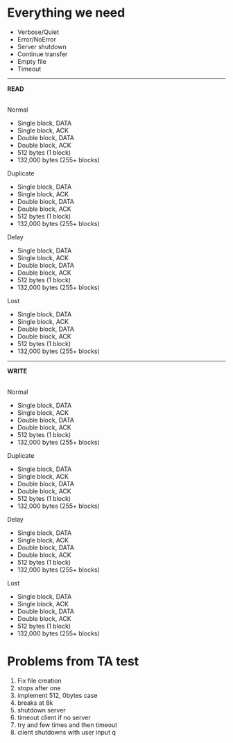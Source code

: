 # Everything we need

* Verbose/Quiet
* Error/NoError
* Server shutdown
* Continue transfer
* Empty file
* Timeout

<hr>

<b> READ </b><br><br>

Normal <br>
* Single block, DATA
* Single block, ACK
* Double block, DATA
* Double block, ACK
* 512 bytes (1 block)
* 132,000 bytes (255+ blocks)

Duplicate <br>
* Single block, DATA
* Single block, ACK
* Double block, DATA
* Double block, ACK
* 512 bytes (1 block)
* 132,000 bytes (255+ blocks)

Delay <br>
* Single block, DATA
* Single block, ACK
* Double block, DATA
* Double block, ACK
* 512 bytes (1 block)
* 132,000 bytes (255+ blocks)

Lost <br>
* Single block, DATA
* Single block, ACK
* Double block, DATA
* Double block, ACK
* 512 bytes (1 block)
* 132,000 bytes (255+ blocks)

<hr>

<b> WRITE </b><br><br>

Normal <br>
* Single block, DATA
* Single block, ACK
* Double block, DATA
* Double block, ACK
* 512 bytes (1 block)
* 132,000 bytes (255+ blocks)

Duplicate <br>
* Single block, DATA
* Single block, ACK
* Double block, DATA
* Double block, ACK
* 512 bytes (1 block)
* 132,000 bytes (255+ blocks)

Delay <br>
* Single block, DATA
* Single block, ACK
* Double block, DATA
* Double block, ACK
* 512 bytes (1 block)
* 132,000 bytes (255+ blocks)

Lost <br>
* Single block, DATA
* Single block, ACK
* Double block, DATA
* Double block, ACK
* 512 bytes (1 block)
* 132,000 bytes (255+ blocks)

# Problems from TA test

1. Fix file creation
2. stops after one
3. implement 512, 0bytes case
4. breaks at 8k
5. shutdown server
6. timeout client if no server
7. try and few times and then timeout
8. client shutdowns with user input q

